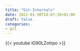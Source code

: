 ```yaml
---
title: "Git-Internals"
date: 2022-01-30T14:07:28+01:00
draft: false
categories:
- git
---
```

{{< youtube lG90LZotrpo >}}

